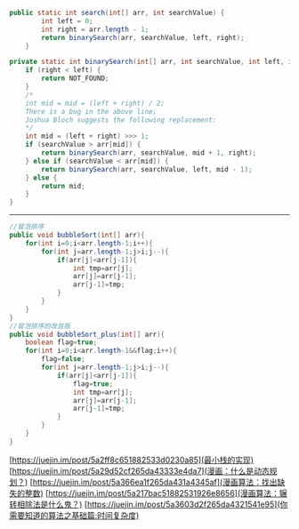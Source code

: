 ```java
public static int search(int[] arr, int searchValue) {
		int left = 0;
		int right = arr.length - 1;
		return binarySearch(arr, searchValue, left, right);
	}

private static int binarySearch(int[] arr, int searchValue, int left, int right) {
	if (right < left) {
		return NOT_FOUND;
	}
	/*
	int mid = mid = (left + right) / 2;
	There is a bug in the above line;
	Joshua Bloch suggests the following replacement:
	*/
	int mid = (left + right) >>> 1;
	if (searchValue > arr[mid]) {
		return binarySearch(arr, searchValue, mid + 1, right);
	} else if (searchValue < arr[mid]) {
		return binarySearch(arr, searchValue, left, mid - 1);
	} else {
		return mid;
	}
}
```
--------------------------------------------------------------------------------------
```java
//冒泡排序
public void bubbleSort(int[] arr){
	for(int i=0;i<arr.length-1;i++){
		for(int j=arr.length-1;j>i;j--){
			if(arr[j]<arr[j-1]){
				int tmp=arr[j];
				arr[j]=arr[j-1];
				arr[j-1]=tmp;
			}
		}
	}
}
//冒泡排序的改良版
public void bubbleSort_plus(int[] arr){
	boolean flag=true;
	for(int i=0;i<arr.length-1&&flag;i++){
		flag=false;
		for(int j=arr.length-1;j>i;j--){
			if(arr[j]<arr[j-1]){
				flag=true;
				int tmp=arr[j];
				arr[j]=arr[j-1];
				arr[j-1]=tmp;
			}
		}
	}
}
```

[https://juejin.im/post/5a2ff8c651882533d0230a85](最小栈的实现)
[https://juejin.im/post/5a29d52cf265da43333e4da7](漫画：什么是动态规划？)
[https://juejin.im/post/5a366ea1f265da431a4345af](漫画算法：找出缺失的整数)
[https://juejin.im/post/5a217bac51882531926e8656](漫画算法：辗转相除法是什么鬼？)
[https://juejin.im/post/5a3603d2f265da4321541e95](你需要知道的算法之基础篇:时间复杂度)
